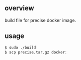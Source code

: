 ## overview
build file for precise docker image.

## usage
```bash
$ sudo ./build
$ scp precise.tar.gz docker:
```
